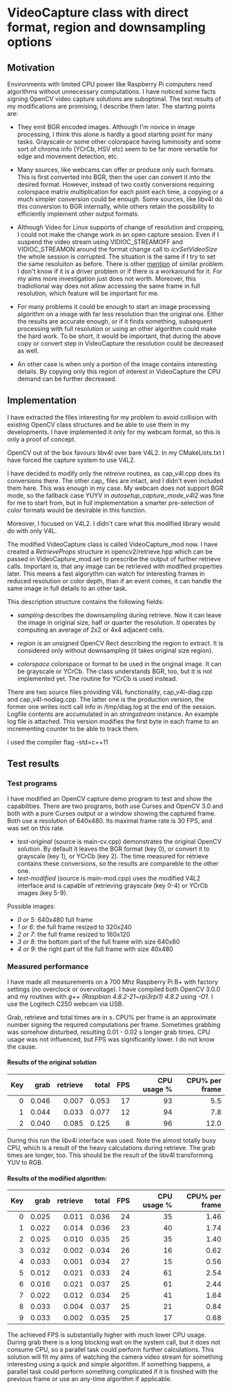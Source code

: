 # VideoCapture class with direct format, region and downsampling options

## Motivation

Environments with limited CPU power like Raspberry Pi computers need algorithms without unnecessary computations. I have noticed some facts signing OpenCV video capture solutions are suboptimal. The test results of my modifications are promising, I describe them later. The starting points are:

* They emit BGR encoded images. Although I'm novice in image processing, I think this alone is hardly a good starting point for many tasks. Grayscale or some other colorspace having luminosity and some sort of chroma info (YCrCb, HSV etc) seem to be far more versatile for edge and movement detection, etc.

* Many sources, like webcams can offer or produce only such formats. This is first converted into BGR, then the user can convert it into the desired format. However, instead of two costly conversions requiring colorspace matrix multiplication for each point each time, a copying or a much simpler conversion could be enough. Some sources, like libv4l do this conversion to BGR internally, while others retain the possibility to efficiently implement other output formats.

* Although Video for Linux supports of change of resolution and cropping, I could not make the change work in an open capture session. Even if I suspend the video stream using VIDIOC_STREAMOFF and VIDIOC_STREAMON around the format change call to *icvSetVideoSize* the whole session is corrupted. The situation is the same if I try to set the same resoluiton as before. There is other [mention](http://comments.gmane.org/gmane.linux.drivers.video-input-infrastructure/30910) of similar problem. I don't know if it is a driver problem or if there is a workaround for it. For my aims more investigation just does not worth. Moreover, this tradiotional way does not allow accessing the same frame in full resolution, which feature will be important for me.

* For many problems it could be enough to start an image processing algorithm on a image with far less resolution than the original one. Either the results are accurate enough, or if it finds something, subsequent processing with full resolution or using an other algorithm could make the hard work. To be short, it would be important, that during the above copy or convert step in VideoCapture the resolution could be decreased as well.

* An other case is when only a portion of the image contains interesting details. By copying only this region of interest in VideoCapture the CPU demand can be further decreased.

## Implementation

I have extracted the files interesting for my problem to avoid collision with existing OpenCV class structures and be able to use them in my developments. I have implemented it only for my webcam format, so this is only a proof of concept.

OpenCV out of the box favours libv4l over bare V4L2. In my CMakeLists.txt I have forced the capture system to use V4L2.

I have decided to modify only the *retreive* routines, as cap_v4l.cpp does its conversions there. The other cap_ files are intact, and I didn't even included them here. This was enough in my case. My webcam does not support BGR mode, so the fallback case YUYV in *autosetup_capture_mode_v4l2* was fine for me to start from, but in full implementation a smarter pre-selection of color formats would be desirable in this function.

Moreover, I focused on V4L2. I didn't care what this modified library would do with only V4L.

The modified VideoCapture class is called VideoCapture_mod now. I have created a *RetrieveProps* structure in opencv2/retrieve.hpp which can be passed in VideoCapture_mod.set to prescribe the output of further retrieve calls. Important is, that any image can be retrieved with modified properties later. This means a fast algorythm can watch for interesting frames in reduced resolution or color depth, than if an event comes, it can handle the same image in full details to an other task. 

This description structure contains the following fields:

* *sampling* describes the downsampling during retrieve. Now it can leave the image in original size, half or quarter the resolution. It operates by computing an average of 2x2 or 4x4 adjacent cells.

* *region* is an unsigned OpenCV Rect describing the region to extract. It is considered only without downsampling (it takes original size region).

* *colorspace* colorspace or format to be used in the original image. It can be grayscale or YCrCb. The class understands BGR, too, but it is not implemented yet. The routine for YCrCb is used instead.

There are two source files providing V4L functionality, cap_v4l-diag.cpp and cap_v4l-nodiag.cpp. The latter one is the production version, the former one writes ioctl call info in /tmp/diag.log at the end of the session. Logfile contents are accumulated in an *stringstream* instance. An example log file is attached. This version modifies the first byte in each frame to an incrementing counter to be able to track them.

I used the compiler flag -std=c++11

## Test results

### Test programs

I have modified an OpenCV capture demo program to test and show the capabilities. There are two programs, both use Curses and OpenCV 3.0 and both with a pure Curses output or a window showing the captured frame. Both use a resolution of 640x480. Its maximal frame rate is 30 FPS, and was set on this rate.

* *test-original* (source is main-cv.cpp) demonstrates the original OpenCV solution. By default it leaves the BGR format (key 0), or convert it to grayscale (key 1), or YCrCb (key 2). The time measured for retrieve contains these conversions, so the results are compareble to the other one.
* *test-modified* (source is main-mod.cpp) uses the modified V4L2 interface and is capable of retrieving grayscale (key 0-4) or YCrCb images (key 5-9).

Possible images:
* *0 or 5*: 640x480 full frame
* *1 or 6*: the full frame resized to 320x240
* *2 or 7*: the full frame resized to 160x120
* *3 or 8*: the bottom part of the full frame with size 640x80
* *4 or 9*: the right part of the full frame with size 40x480

### Measured performance

I have made all measurements on a 700 Mhz Raspberry Pi B+ with factory settings (no overclock or overvoltage). I have compiled both OpenCV 3.0.0 and my routines with *g++ (Raspbian 4.8.2-21~rpi3rpi1) 4.8.2* using *-O1*. I use the Logitech C250 webcam via USB.

Grab, retrieve and total times are in s. CPU% per frame is an approximate number signing the required computations per frame. Sometimes grabbing was somehow disturbed, resulting 0.01 - 0.02 s longer grab times. CPU usage was not influenced, but FPS was significantly lower. I do not know the cause.

#### Results of the original solution

Key|grab|retrieve|total|FPS|CPU usage %|CPU% per frame
--:|---:|-------:|----:|--:|----------:|-------------:
0|0.046|0.007|0.053|17|93|5.5
1|0.044|0.033|0.077|12|94|7.8
2|0.040|0.085|0.125|8|96|12.0

During this run the libv4l interface was used. Note the almost totally busy CPU, which is a result of the heavy calculations during retrieve. The grab times are longer, too. This should be the result of the libv4l transforming YUV to RGB.

#### Results of the modified algorithm:

Key|grab|retrieve|total|FPS|CPU usage %|CPU% per frame
--:|---:|-------:|----:|--:|----------:|-------------:
0|0.025|0.011|0.036|24|35|1.46
1|0.022|0.014|0.036|23|40|1.74
2|0.025|0.010|0.035|25|35|1.40
3|0.032|0.002|0.034|26|16|0.62
4|0.033|0.001|0.034|27|15|0.56
5|0.012|0.021|0.033|24|61|2.54
6|0.016|0.021|0.037|25|61|2.44
7|0.022|0.012|0.034|25|41|1.64
8|0.033|0.004|0.037|25|21|0.84
9|0.033|0.002|0.035|25|17|0.68

The achieved FPS is substantially higher with much lower CPU usage. During grab there is a long blocking wait on the system call, but it does not consume CPU, so a parallel task could perform further calculations. This solution will fit my aims of watching the camera video stream for something interesting using a quick and simple algorithm. If something happens, a parallel task could perform something complicated if it is finished with the previous frame or use an any-time algorithm if applicable.
